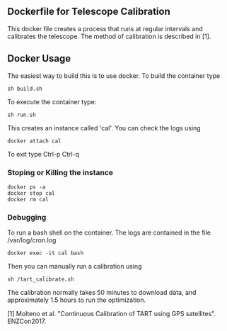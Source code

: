 ## Dockerfile for Telescope Calibration

This docker file creates a process that runs at regular intervals and calibrates the telescope. The method of calibration is
described in [1].

## Docker Usage

The easiest way to build this is to use docker. To build the container type

    sh build.sh

To execute the container type:

    sh run.sh

This creates an instance called 'cal'. You can check the logs using 

    docker attach cal

To exit type Ctrl-p Ctrl-q


### Stoping or Killing the instance

    docker ps -a
    docker stop cal
    docker rm cal

    
### Debugging

To run a bash shell on the container. The logs are contained in the file /var/log/cron.log

    docker exec -it cal bash
    
Then you can manually run a calibration using

    sh /tart_calibrate.sh

The calibration normally takes 50 minutes to download data, and approximately 1.5 hours to run the optimization.

[1] Molteno et al. "Continuous Calibration of TART using GPS satellites". ENZCon2017.
